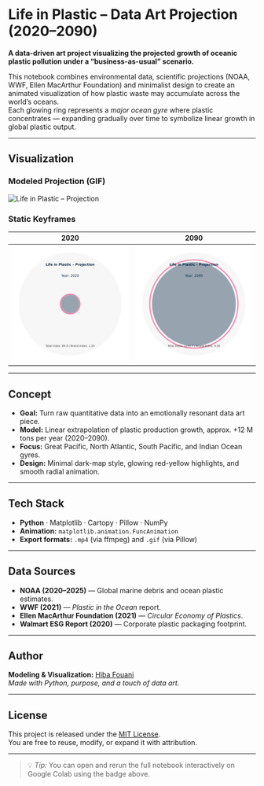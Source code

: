 # Life in Plastic – Data Art Projection (2020–2090)

**A data-driven art project visualizing the projected growth of oceanic plastic pollution under a “business-as-usual” scenario.**

This notebook combines environmental data, scientific projections (NOAA, WWF, Ellen MacArthur Foundation) and minimalist design to create an animated visualization of how plastic waste may accumulate across the world’s oceans.  
Each glowing ring represents a *major ocean gyre* where plastic concentrates — expanding gradually over time to symbolize linear growth in global plastic output.

---

## Visualization

### Modeled Projection (GIF)
![Life in Plastic – Projection](reports/figures/life_in_plastic.gif)

### Static Keyframes
| 2020 | 2090 |
|------|------|
| ![Start](reports/life_in_plastic_start.png) | ![End](reports/life_in_plastic_end.png) |

---

## Concept

- **Goal:** Turn raw quantitative data into an emotionally resonant data art piece.  
- **Model:** Linear extrapolation of plastic production growth, approx. +12 M tons per year (2020–2090).  
- **Focus:** Great Pacific, North Atlantic, South Pacific, and Indian Ocean gyres.  
- **Design:** Minimal dark-map style, glowing red-yellow highlights, and smooth radial animation.

---

## Tech Stack

- **Python** · Matplotlib · Cartopy · Pillow · NumPy  
- **Animation:** `matplotlib.animation.FuncAnimation`  
- **Export formats:** `.mp4` (via ffmpeg) and `.gif` (via Pillow)

---

## Data Sources

- **NOAA (2020–2025)** — Global marine debris and ocean plastic estimates.  
- **WWF (2021)** — *Plastic in the Ocean* report.  
- **Ellen MacArthur Foundation (2021)** — *Circular Economy of Plastics*.  
- **Walmart ESG Report (2020)** — Corporate plastic packaging footprint.

---

## Author

**Modeling & Visualization:** [Hiba Fouani](https://github.com/Hebifou)  
*Made with Python, purpose, and a touch of data art.*

---

## License

This project is released under the [MIT License](LICENSE).  
You are free to reuse, modify, or expand it with attribution.

---

> 💡 *Tip:* You can open and rerun the full notebook interactively on Google Colab using the badge above.

